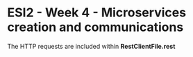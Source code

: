 # ESI2 - Week 4 - Microservices creation and communications

The HTTP requests are included within **RestClientFile.rest**